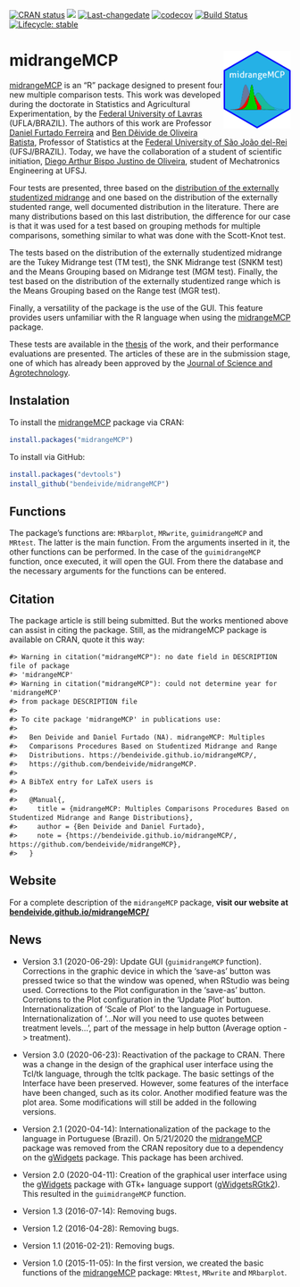 
<!--
[![CRAN status](https://www.r-pkg.org/badges/version/midrangeMCP)](https://CRAN.R-project.org/package=midrangeMCP)
[![](https://cranlogs.r-pkg.org/badges/midrangeMCP?color=orange)](https://cran.r-project.org/package=midrangeMCP)
[![Lifecycle: stable](https://img.shields.io/badge/lifecycle-stable-brightgreen.svg)](https://www.tidyverse.org/lifecycle/#stable)
[![Travis build status](https://travis-ci.com/bendeivide/midrangeMCP.svg?branch=master)](https://travis-ci.com/bendeivide/midrangeMCP)[![R build status](https://github.com/bendeivide/midrangeMCP/workflows/R-CMD-check/badge.svg)](https://github.com/bendeivide/midrangeMCP/actions)
-->

[![CRAN
status](https://www.r-pkg.org/badges/version/midrangeMCP)](https://CRAN.R-project.org/package=midrangeMCP)
[![](https://cranlogs.r-pkg.org/badges/midrangeMCP?color=orange)](https://cran.r-project.org/package=midrangeMCP)
[![Last-changedate](https://img.shields.io/badge/last%20change-2021--04--25-yellowgreen.svg)](https://github.com/bendeivide/midrangeMCP/commit/master)
[![codecov](https://codecov.io/gh/bendeivide/midrangeMCP/branch/master/graph/badge.svg)](https://codecov.io/gh/bendeivide/midrangeMCP)
[![Build
Status](https://travis-ci.com/bendeivide/midrangeMCP.svg?branch=master)](https://travis-ci.com/bendeivide/midrangeMCP)
[![Lifecycle:
stable](https://img.shields.io/badge/lifecycle-maturing-brightgreen.svg)](https://www.tidyverse.org/lifecycle/#maturing)

# <i class="fas fa-box-open" aria-hidden="true"></i> midrangeMCP <img src='man/figures/logo.png' align="right" height="139" />

[midrangeMCP](https://bendeivide.github.io/midrangeMCP/) is an “R”
package designed to present four new multiple comparison tests. This
work was developed during the doctorate in Statistics and Agricultural
Experimentation, by the [Federal University of Lavras](https://ufla.br/)
(UFLA/BRAZIL). The authors of this work are Professor [Daniel Furtado
Ferreira](http://www.dex.ufla.br/~danielff/) and [Ben Dêivide de
Oliveira Batista](http://bendeivide.github.io), Professor of Statistics
at the [Federal University of São João del-Rei](https://ufsj.edu.br/)
(UFSJ/BRAZIL). Today, we have the collaboration of a student of
scientific initiation, [Diego Arthur Bispo Justino de
Oliveira](https://digoarthur.github.io/), student of Mechatronics
Engineering at UFSJ.

Four tests are presented, three based on the [distribution of the
externally studentized
midrange](https://www.scielo.br/scielo.php?script=sci_abstract&pid=S1413-70542017000400378&lng=en&nrm=iso&tlng=pt)
and one based on the distribution of the externally studented range,
well documented distribution in the literature. There are many
distributions based on this last distribution, the difference for our
case is that it was used for a test based on grouping methods for
multiple comparisons, something similar to what was done with the
Scott-Knot test.

The tests based on the distribution of the externally studentized
midrange are the Tukey Midrange test (TM test), the SNK Midrange test
(SNKM test) and the Means Grouping based on Midrange test (MGM test).
Finally, the test based on the distribution of the externally
studentized range which is the Means Grouping based on the Range test
(MGR test).

Finally, a versatility of the package is the use of the GUI. This
feature provides users unfamiliar with the R language when using the
[midrangeMCP](https://CRAN.R-project.org/package=midrangeMCP) package.

These tests are available in the
[thesis](https://www.google.com/url?sa=t&rct=j&q=&esrc=s&source=web&cd=&cad=rja&uact=8&ved=2ahUKEwixqp_O4u3sAhU7EbkGHUTUCOMQFjAAegQIAxAC&url=http%3A%2F%2Frepositorio.ufla.br%2Fjspui%2Fbitstream%2F1%2F11466%2F2%2FTESE_Testes%2520de%2520compara%25C3%25A7%25C3%25B5es%2520m%25C3%25BAltiplas%2520baseados%2520na%2520distribui%25C3%25A7%25C3%25A3o%2520da%2520midrange%2520estudentizada%2520externamente.pdf&usg=AOvVaw1N5jvuEggxmsxhq9GnbCqT)
of the work, and their performance evaluations are presented. The
articles of these are in the submission stage, one of which has already
been approved by the [Journal of Science and
Agrotechnology](https://www.scielo.br/scielo.php?pid=1413-7054&script=sci_serial).

## <i class="fa fa-download" aria-hidden="true"></i> Instalation

To install the
[midrangeMCP](https://CRAN.R-project.org/package=midrangeMCP) package
via CRAN:

``` r
install.packages("midrangeMCP")
```

To install via GitHub:

``` r
install.packages("devtools")
install_github("bendeivide/midrangeMCP")
```

## <i class="fa fa-code" aria-hidden="true"></i> Functions

The package’s functions are: `MRbarplot`, `MRwrite`, `guimidrangeMCP`
and `MRtest`. The latter is the main function. From the arguments
inserted in it, the other functions can be performed. In the case of the
`guimidrangeMCP` function, once executed, it will open the GUI. From
there the database and the necessary arguments for the functions can be
entered.

## <i class="fa fa-pencil-alt" aria-hidden="true"></i> Citation

The package article is still being submitted. But the works mentioned
above can assist in citing the package. Still, as the midrangeMCP
package is available on CRAN, quote it this way:

    #> Warning in citation("midrangeMCP"): no date field in DESCRIPTION file of package
    #> 'midrangeMCP'
    #> Warning in citation("midrangeMCP"): could not determine year for 'midrangeMCP'
    #> from package DESCRIPTION file
    #> 
    #> To cite package 'midrangeMCP' in publications use:
    #> 
    #>   Ben Deivide and Daniel Furtado (NA). midrangeMCP: Multiples
    #>   Comparisons Procedures Based on Studentized Midrange and Range
    #>   Distributions. https://bendeivide.github.io/midrangeMCP/,
    #>   https://github.com/bendeivide/midrangeMCP.
    #> 
    #> A BibTeX entry for LaTeX users is
    #> 
    #>   @Manual{,
    #>     title = {midrangeMCP: Multiples Comparisons Procedures Based on Studentized Midrange and Range Distributions},
    #>     author = {Ben Deivide and Daniel Furtado},
    #>     note = {https://bendeivide.github.io/midrangeMCP/, https://github.com/bendeivide/midrangeMCP},
    #>   }

## <i class="fa fa-globe" aria-hidden="true"></i> Website

For a complete description of the `midrangeMCP` package, **visit our
website at
[bendeivide.github.io/midrangeMCP/](https://bendeivide.github.io/midrangeMCP/)**

## <i class="fas fa-newspaper" aria-hidden="true"></i> News

-   Version 3.1 (2020-06-29): Update GUI (`guimidrangeMCP` function).
    Corrections in the graphic device in which the ‘save-as’ button was
    pressed twice so that the window was opened, when RStudio was being
    used. Corrections to the Plot configuration in the ‘save-as’ button.
    Corretions to the Plot configuration in the ‘Update Plot’ button.
    Internationalization of ‘Scale of Plot’ to the language in
    Portuguese. Internationalization of ‘…Nor will you need to use
    quotes between treatment levels…’, part of the message in help
    button (Average option -&gt; treatment).

-   Version 3.0 (2020-06-23): Reactivation of the package to CRAN. There
    was a change in the design of the graphical user interface using the
    Tcl/tk language, through the tcltk package. The basic settings of
    the Interface have been preserved. However, some features of the
    interface have been changed, such as its color. Another modified
    feature was the plot area. Some modifications will still be added in
    the following versions.

-   Version 2.1 (2020-04-14): Internationalization of the package to the
    language in Portuguese (Brazil). On 5/21/2020 the
    [midrangeMCP](https://CRAN.R-project.org/package=midrangeMCP)
    package was removed from the CRAN repository due to a dependency on
    the [gWidgets](https://CRAN.R-project.org/package=gWidgets) package.
    This package has been archived.

-   Version 2.0 (2020-04-11): Creation of the graphical user interface
    using the [gWidgets](https://CRAN.R-project.org/package=gWidgets)
    package with GTk+ language support
    ([gWidgetsRGtk2](https://CRAN.R-project.org/package=gWidgetsRGtk2)).
    This resulted in the `guimidrangeMCP` function.

-   Version 1.3 (2016-07-14): Removing bugs.

-   Version 1.2 (2016-04-28): Removing bugs.

-   Version 1.1 (2016-02-21): Removing bugs.

-   Version 1.0 (2015-11-05): In the first version, we created the basic
    functions of the
    [midrangeMCP](https://cran.r-project.org/package=midrangeMCP)
    package: `MRtest`, `MRwrite` and `MRbarplot`.
